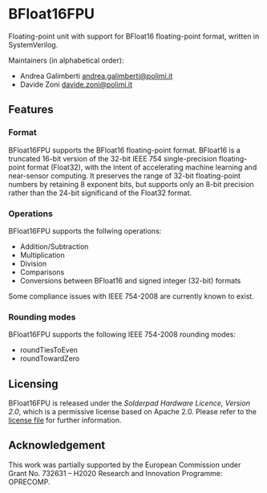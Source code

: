 # BFloat16FPU

Floating-point unit with support for BFloat16 floating-point format,
written in SystemVerilog.

Maintainers (in alphabetical order):
- Andrea Galimberti <andrea.galimberti@polimi.it>
- Davide Zoni <davide.zoni@polimi.it>

## Features

### Format
BFloat16FPU supports the BFloat16 floating-point format.
BFloat16 is a truncated 16-bit version of the 32-bit IEEE 754 single-precision
floating-point format (Float32), with the intent of accelerating machine
learning and near-sensor computing. It preserves the range of 32-bit
floating-point numbers by retaining 8 exponent bits, but supports only an
8-bit precision rather than the 24-bit significand of the Float32 format.

### Operations
BFloat16FPU supports the follwing operations:
- Addition/Subtraction
- Multiplication
- Division
- Comparisons
- Conversions between BFloat16 and signed integer (32-bit) formats

Some compliance issues with IEEE 754-2008 are currently known to exist.

### Rounding modes
BFloat16FPU supports the following IEEE 754-2008 rounding modes:
- roundTiesToEven
- roundTowardZero

## Licensing

BFloat16FPU is released under the *Solderpad Hardware Licence, Version 2.0*,
which is a permissive license based on Apache 2.0. Please refer to the
[license file](LICENSE.md) for further information.

## Acknowledgement
This work was partially supported by the European Commission under Grant No. 732631 – H2020 Research and Innovation Programme: OPRECOMP.
